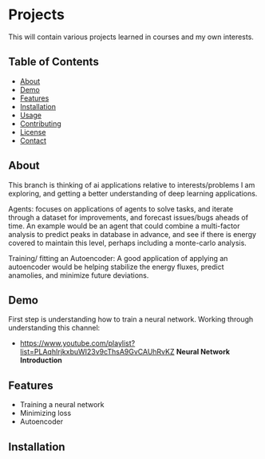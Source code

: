# Projects

This will contain various projects learned in courses and my own interests. 

## Table of Contents

- [About](#about)
- [Demo](#demo)
- [Features](#features)
- [Installation](#installation)
- [Usage](#usage)
- [Contributing](#contributing)
- [License](#license)
- [Contact](#contact)

## About
This branch is thinking of ai applications relative to interests/problems I am exploring, and getting a better understanding of deep learning applications.

Agents: focuses on applications of agents to solve tasks, and iterate through a dataset for improvements, and forecast issues/bugs aheads of time.
An example would be an agent that could combine a multi-factor analysis to predict peaks in database in advance, and see if there is energy covered to maintain this level, perhaps including a monte-carlo analysis.

Training/ fitting an Autoencoder: A good application of applying an autoencoder would be helping stabilize the energy fluxes, predict anamolies, and minimize future deviations. 
## Demo

First step is understanding how to train a neural network. Working through understanding this channel:
- https://www.youtube.com/playlist?list=PLAqhIrjkxbuWI23v9cThsA9GvCAUhRvKZ **Neural Network Introduction**


## Features

- Training a neural network
- Minimizing loss 
- Autoencoder

## Installation


